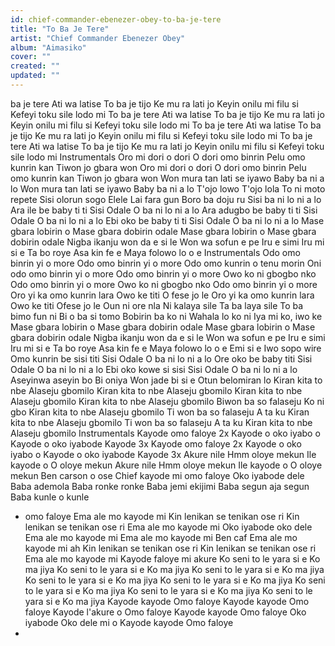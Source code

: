 ```yaml
---
id: chief-commander-ebenezer-obey-to-ba-je-tere
title: "To Ba Je Tere"
artist: "Chief Commander Ebenezer Obey"
album: "Aimasiko"
cover: ""
created: ""
updated: ""
---
```


ba je tere
Ati wa latise
To ba je tijo
Ke mu ra lati jo
Keyin onilu mi filu si
Kefeyi toku sile lodo mi
To ba je tere
Ati wa latise
To ba je tijo
Ke mu ra lati jo
Keyin onilu mi filu si
Kefeyi toku sile lodo mi
To ba je tere
Ati wa latise
To ba je tijo
Ke mu ra lati jo
Keyin onilu mi filu si
Kefeyi toku sile lodo mi
To ba je tere
Ati wa latise
To ba je tijo
Ke mu ra lati jo
Keyin onilu mi filu si
Kefeyi toku sile lodo mi
Instrumentals
Oro mi dori o dori
O dori omo binrin
Pelu omo kunrin kan
Tiwon jo gbara won
Oro mi dori o dori
O dori omo binrin
Pelu omo kunrin kan
Tiwon jo gbara won
Won mura tan lati se iyawo
Baby ba ni a lo
Won mura tan lati se iyawo
Baby ba ni a lo
T'ojo lowo
T'ojo lola
To ni moto repete
Sisi olorun sogo
Elele
Lai fara gun
Boro ba doju ru
Sisi ba ni lo ni a lo
Ara ile be baby ti ti
Sisi Odale
O ba ni lo ni a lo
Ara adugbo be baby ti ti
Sisi Odale
O ba ni lo ni a lo
Ebi oko be baby ti ti
Sisi Odale
O ba ni lo ni a lo
Mase gbara lobirin o
Mase gbara dobirin odale
Mase gbara lobirin o
Mase gbara dobirin odale
Nigba ikanju won da e si le
Won wa sofun e pe
Iru e simi
Iru mi si e
Ta bo roye
Asa kin fe e
Maya folowo lo o e
Instrumentals
Odo omo binrin yi o more
Odo omo binrin yi o more
Odo omo kunrin o tenu morin
Oni odo omo binrin yi o more
Odo omo binrin yi o more
Owo ko ni gbogbo nko
Odo omo binrin yi o more
Owo ko ni gbogbo nko
Odo omo binrin yi o more
Oro yi ka omo kunrin lara
Owo ke titi
O fese jo le
Oro yi ka omo kunrin lara
Owo ke titi
Ofese jo le
Oun ni  ore nla
Ni kalaya sile
Ta ba laya sile
To ba bimo fun ni
Bi o ba si tomo
Bobirin ba ko ni
Wahala lo ko ni
Iya mi ko, iwo ke
Mase gbara lobirin o
Mase gbara dobirin odale
Mase gbara lobirin o
Mase gbara dobirin odale
Nigba ikanju won da e si le
Won wa sofun e pe
Iru e simi
Iru mi si e
Ta bo roye
Asa kin fe e
Maya folowo lo o e
Emi si e
Iwo sopo wire
Omo kunrin be sisi titi
Sisi Odale
O ba ni lo ni a lo
Ore oko be baby titi
Sisi Odale
O ba ni lo ni a lo
Ebi oko kowe si sisi
Sisi Odale
O ba ni lo ni a lo
Aseyinwa aseyin bo
Bi oniya
Won jade bi si e
Otun belomiran lo
Kiran kita to nbe
Alaseju gbomilo
Kiran kita to nbe
Alaseju gbomilo
Kiran kita to nbe
Alaseju gbomilo
Kiran kita to nbe
Alaseju gbomilo
Biwon ba so falaseju
Ko ni gbo
Kiran kita to nbe
Alaseju gbomilo
Ti won ba so falaseju
A ta ku
Kiran kita to nbe
Alaseju gbomilo
Ti won ba so falaseju
A ta ku
Kiran kita to nbe
Alaseju gbomilo
Instrumentals
Kayode omo faloye 2x
Kayode o oko iyabo o
Kayode o oko iyabode
Kayode 3x
Kayode omo faloye 2x
Kayode o oko iyabo o
Kayode o oko iyabode
Kayode 3x
Akure nile
Hmm oloye mekun
Ile kayode o
O oloye mekun
Akure nile
Hmm oloye mekun
Ile kayode o
O oloye mekun
Ben carson o ose
Chief kayode mi omo faloye
Oko iyabode dele
Baba ademola
Baba ronke ronke
Baba jemi ekijimi
Baba segun aja segun
Baba kunle o kunle
* omo faloye
Ema ale mo kayode mi
Kin lenikan se tenikan ose ri
Kin lenikan se tenikan ose ri
Ema ale mo kayode mi
Oko iyabode oko dele
Ema ale mo kayode mi
Ema ale mo kayode mi
Ben caf
Ema ale mo kayode mi ah
Kin lenikan se tenikan ose ri
Kin lenikan se tenikan ose ri
Ema ale mo kayode mi
Kayode faloye mi akure
Ko seni to le yara si e
Ko ma jiya
Ko seni to le yara si e
Ko ma jiya
Ko seni to le yara si e
Ko ma jiya
Ko seni to le yara si e
Ko ma jiya
Ko seni to le yara si e
Ko ma jiya
Ko seni to le yara si e
Ko ma jiya
Ko seni to le yara si e
Ko ma jiya
Ko seni to le yara si e
Ko ma jiya
Kayode kayode
Omo faloye
Kayode kayode
Omo faloye
Kayode l'akure o
Omo faloye
Kayode kayode
Omo faloye
Oko iyabode
Oko dele mi o
Kayode kayode
Omo faloye
*